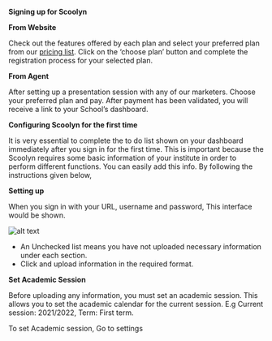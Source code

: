 **Signing up for Scoolyn**

**From Website** 

Check out the features offered by each plan and select your preferred plan from our [pricing list](/index.md). Click on the ‘choose plan’ button and complete the registration process for your selected plan.

**From Agent** 

After setting up a presentation session with any of our marketers. Choose your preferred plan and pay. After payment has been validated, you will receive a link to your School’s dashboard. 

 
**Configuring Scoolyn for the first time**

It is very essential to complete the to do list shown on your dashboard immediately after you sign in for the first time. This is important because the Scoolyn requires some basic information of your institute in order to perform different functions. You can easily add this info. By following the instructions given below,

**Setting up**

When you sign in with your URL, username and password, This interface would be shown.

![alt text](https://doc-14-84-docs.googleusercontent.com/docs/securesc/c145jubm2chm936opr8nt568nqe09chu/j4samsdv739a0h6vkd6drav6rampfe9p/1675258350000/03496337195092179490/12172576909483790818/17vmVLSo52gwEG5f7Rpm4vvgLTNi0PROl?e=download&ax=AB85Z1BnXbuKt9cfMHCULqlm58PfdYCj4huIIYZ1007SoyQlC_Pu8-S5jPyzGY79_Y95DercTwRkzgw6g139ijZxtyMb5ecWkHNczkVNaksL0nir1uKz8hC_xs7uBvzxI5bcQagqxUh7io-i7hH0pmTf51tNaQ68Vw3UXIVq5CBZXhxwmITwcFVsCUx4U8VLKxhWB2aGGr3hZa7TixKPFazkViFqheBDEwaDvtMWwv_6LvAdwV9NadH5q5wYhMsKCCwyFK3_QVh751OYXTUp23iuZVusnCqtv8I-5orILqyG9v8g9pCqXQ8M9zGbItWp1zYR_hWei2uH00TpBXGefIG_FXRMtRnyvsIUG0IibD8cABYdS-ax5Vroh0hnZc-wE6jxLIfu1EXAOYcgmuhvuBfeTDDCrDv66M-Sy05zerlp29eGfGLy-SFnX3TLlxWLGlLWcDbdI29GdbSh75Xmau1VgkHmvUtCsGnD1jZOW5eExlXivy6l35oDKKO0_iWrFzho3u_5Qlg6QjV06QcFgaY5Uww4l6hyn3TENsevbrZKp4pgYsbeJYX87r8-_BaecouTzbn-0I8HgETKg_7r12yIO7iehPSwlYaSpDwWknScGgGtG6lKkeWUDLtLhnQk3NEhdXMgPeMi6uv53nAtNfrAgeWd23Y6GzeYTCBg6W2slntglNB0za_ETYWRN3lKkSkOfmmsjL8OD45BTESWwe-gyra2mkTSncusqscR2z2HxsZfpmDWZB9TsqIgtXCPvo5f9UKCnONUWRJud2XV2ph_8XJpC9ktVkHZmJH_TIL3gi8pZPdpMI-0mFle7BBvsq-TrlB3jldKhWxqpPginbpzCy18s60zHcEW_-QNiABwd83jSH4DdPfpapZ0JljgkEPcVg&uuid=21030d52-846b-4d82-aea0-d3fd9ab6158a&authuser=0&nonce=l2hsq4rj0517g&user=12172576909483790818&hash=rbm9ntv1vccg46tdkapjbqd3bq1tbf3c)

- An Unchecked list means you have not uploaded necessary information under each section. 
- Click and upload information in the required format.


**Set Academic Session**

Before uploading any information, you must set an academic session. This allows you to set the academic calendar for the current session. E.g Current session: 2021/2022, Term: First term.







To set Academic session, Go to settings 
